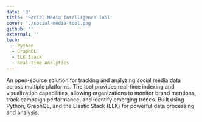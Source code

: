```yaml
---
date: '3'
title: 'Social Media Intelligence Tool'
cover: './social-media-tool.png'
github: ''
external: ''
tech:
  - Python
  - GraphQL
  - ELK Stack
  - Real-time Analytics
---
```


An open-source solution for tracking and analyzing social media data across multiple platforms. The tool provides real-time indexing and visualization capabilities, allowing organizations to monitor brand mentions, track campaign performance, and identify emerging trends. Built using Python, GraphQL, and the Elastic Stack (ELK) for powerful data processing and analysis. 